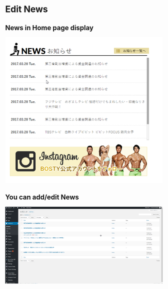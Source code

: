 # Edit News

## News in Home page display

![news](_media/news-home.png)

## You can add/edit News

![news](_media/news.png)

